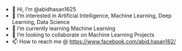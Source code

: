 - 👋 Hi, I’m @abidhasan1625
- 👀 I’m interested in Artificial Intelligence, Machine Learning, Deep Learning, Data Science 
- 🌱 I’m currently learning Machine Learning 
- 💞️ I’m looking to collaborate on Machine Learning Projects 
- 📫 How to reach me @ https://www.facebook.com/abid.hasan162/ 

<!---
abidhasan1625/abidhasan1625 is a ✨ special ✨ repository because its `README.md` (this file) appears on your GitHub profile.
You can click the Preview link to take a look at your changes.
--->
